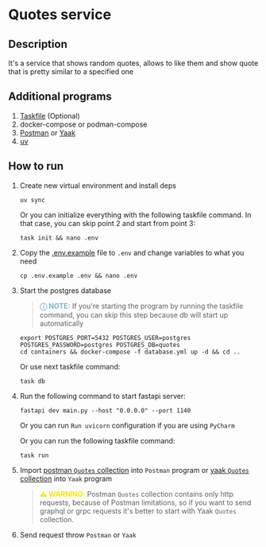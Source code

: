 # Quotes service

## Description

It's a service that shows random quotes, allows to like them and show quote that is pretty similar to a specified one

## Additional programs

1. [Taskfile](https://taskfile.dev/installation/) (Optional)
2. docker-compose or podman-compose
3. [Postman](https://www.postman.com/downloads/) or [Yaak](https://yaak.app/download)
4. [uv](https://docs.astral.sh/uv/getting-started/installation/)

## How to run

1. Create new virtual environment and install deps

   ```shell
   uv sync
   ```

   Or you can initialize everything with the following taskfile command.
   In that case, you can skip point 2 and start from point 3:
   ```shell
   task init && nano .env
   ```

2. Copy the [.env.example](.env.example) file to `.env` and change variables to what you need

   ```shell
   cp .env.example .env && nano .env
   ```

3. Start the postgres database

   > **<span style="color:#79b6c9">ⓘ NOTE:</span>** If you're starting the program by running the taskfile command, you
   can skip this step because db will start up automatically

   ```shell
   export POSTGRES_PORT=5432 POSTGRES_USER=postgres POSTGRES_PASSWORD=postgres POSTGRES_DB=quotes
   cd containers && docker-compose -f database.yml up -d && cd ..
   ```

   Or use next taskfile command:
   ```shell
   task db
   ```

4. Run the following command to start fastapi server:

    ```shell
    fastapi dev main.py --host "0.0.0.0" --port 1140
    ```

   Or you can run `Run uvicorn` configuration if you are using `PyCharm`

   Or you can run the following taskfile command:
   ```shell
   task run
   ```

5. Import [postman `Quotes` collection](./requests/Quotes.postman_collection.json) into `Postman` program
   or [yaak `Quotes` collection](./requests/yaak.quotes.json) into `Yaak` program

   > **<span style="color:#FCE205">⚠ WARNING:</span>** Postman `Quotes` collection contains only http requests, because
   of Postman limitations, so if you want to send graphql or grpc requests it's better to start with Yaak `Quotes`
   collection.

6. Send request throw `Postman` or `Yaak`
